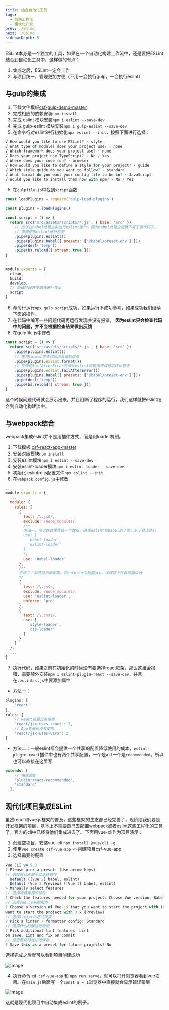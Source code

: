 ```yaml
---
title: 结合自动化工具
tags: 
  - 前端工程化
  - 模块化开发
prev: ./04.md
next: ./06.md
sidebarDepth: 5
---
```


ESLint本身是一个独立的工具，如果在一个自动化构建工作流中，还是要把ESLint结合到自动化工具中，这样做的有点：

1. 集成之后，ESLint一定会工作
2. 与项目统一，管理更加方便（不用一会执行gulp，一会执行eslint）

## 与gulp的集成
1. 下载文件模板[csf-gulp-demo-master](https://github.com/a1burning/demofiles/tree/master/csf-gulp-demo-master)
2. 完成相应的依赖安装`npm install`
3. 完成 eslint 模块安装`npm i eslint --save-dev`
4. 完成 gulp-eslint 模块安装`npm i gulp-eslint --save-dev`
5. 在命令行对eslint进行初始化`npx eslint --init`，按照下面进行选择：

```js
√ How would you like to use ESLint? · style
√ What type of modules does your project use? · none
√ Which framework does your project use? · none
√ Does your project use TypeScript? · No / Yes
√ Where does your code run? · browser
√ How would you like to define a style for your project? · guide
√ Which style guide do you want to follow? · standard
√ What format do you want your config file to be in? · JavaScript
√ Would you like to install them now with npm? · No / Yes
```

5. 在`gulpfile.js`中找到`script`函数

```js
const loadPlugins = require('gulp-load-plugins')

const plugins = loadPlugins()
...
const script = () => {
  return src('src/assets/scripts/*.js', { base: 'src' })
    // 应该在babel处理之前进行eslint操作，因为babel处理之后就不属于源代码了。
    // 直接使用eslint进行检测
    .pipe(plugins.eslint())
    .pipe(plugins.babel({ presets: ['@babel/preset-env'] }))
    .pipe(dest('temp'))
    .pipe(bs.reload({ stream: true }))
}

...
module.exports = {
  clean,
  build,
  develop,
  // 调试阶段方便单独进行导出
  script
}
```

6. 命令行运行`npx gulp script`成功，如果运行不成功参考[]()，如果成功我们继续下面的操作。
7. 在代码中编写一些问题代码再运行发现并没有报错， **因为eslint只会检查代码中的问题，并不会根据检查结果做出反馈**
8. 在gulpfile.js中修改

```js
const script = () => {
  return src('src/assets/scripts/*.js', { base: 'src' })
    .pipe(plugins.eslint())
    // 先用format方法打印出具体的信息
    .pipe(plugins.eslint.format())
    // 在使用failAfterError方法让eslint检查出错误可以终止管道
    .pipe(plugins.eslint.failAfterError())
    .pipe(plugins.babel({ presets: ['@babel/preset-env'] }))
    .pipe(dest('temp'))
    .pipe(bs.reload({ stream: true }))
}
```

这个时候问题代码就会展示出来，并且阻断了程序的运行，我们这样就把eslint结合到自动化构建流中。

## 与webpack结合
webpack集成eslint并不是用插件方式，而是用loader机制。

1. 下载模板 [csf-react-app-master](https://github.com/a1burning/demofiles/tree/master/csf-react-app-master)
2. 安装对应模块`npm install`
3. 安装eslint模块`npm i eslint --save-dev`
4. 安装eslint-loader模块`npm i eslint-loader --save-dev`
5. 初始化.eslintrc.js配置文件`npx eslint --init`
6. 在`webpack.config.js`中修改

```js
...
module.exports = {
  ...
  module: {
    rules: [
      {
        test: /\.js$/, 
        exclude: /node_modules/, 
        /**
        方法一，可以在这里弄给一个数组，确保eslint在babel的下面，从下往上执行
        use: [
          'babel-loader',
          'eslint-loader'
        ]
        */
        use: 'babel-loader'
      },
      /**
      方法二：单独领出来配置，在enforce中配置pre，保证这个在最前面执行
      */
      {
        test: /\.js$/, 
        exclude: /node_modules/, 
        use: 'eslint-loader',
        enforce: 'pre'
      },
      {
        test: /\.css$/, 
        use: [
          'style-loader',
          'css-loader'
        ]
      }
    ]
  },
  ...
}
```

7. 执行代码，如果之前在初始化的时候没有要选择react框架，那么这里会报错，需要额外安装`npm i eslint-plugin-react --save-dev`，并且在`.eslintrc.js`中要添加属性

- 方法一：

```js
plugins: [
    'react'
],
rules: {
    // React变量没有使用
    'react/jsx-uses-react': 2,
    // App变量也没有使用
    'react/jsx-uses-vars': 2
}
```

- 方法二：一般eslint都会提供一个共享的配置降低使用的成本，`eslint-plugin-react`插件中也有两个共享配置，一个是`all`一个是`recommended`。所以也可以直接在这里写

```js
extends: [
    // 格式固定
    'plugin:react/recommended',
    'standard'
  ],
```
## 现代化项目集成ESLint
虽然react和vue.js框架的普及，这些框架的生态都已经完善了，现阶段我们要是开发框架的项目，基本上不需要自己去配置webpack或者eslint这些工程化的工具了，官方的cli中已经将他们集成进去了。下面用vue-cli作为项目演示：

1. 创建空项目，安装vue-cli `npm install @vue/cli -g`
2. 使用`vue create csf-vue-app <>`创建项目csf-vue-app
3. 选择需要的配置

```js
Vue CLI v4.5.8
? Please pick a preset: (Use arrow keys)
// 选择默认还是手动选择特性
  Default ([Vue 2] babel, eslint)
  Default (Vue 3 Preview) ([Vue 3] babel, eslint) 
> Manually select features
// 选择项目需要的特性
? Check the features needed for your project: Choose Vue version, Babel, Linter
// 选择vue.js初始版本
? Choose a version of Vue.js that you want to start the project with (Use ar? Choose a version of Vue.js that you     
want to start the project with 3.x (Preview)
// 选择linter的格式配置
? Pick a linter / formatter config: Standard
// 选择什么时候进行检测
? Pick additional lint features: Lint
on save, Lint and fix on commit
// 是否要将特性进行保存
? Save this as a preset for future projects? No
```

选择完成之后就可以看到项目创建成功

![image](~@public/assets/images/program/modules/eslint2.png)

4. 执行命令 `cd csf-vue-app` 和 `npm run serve`，就可以打开浏览器看到vue项目。在`main.js`后面写一个`const a = 1`浏览器中直接就会显示错误蒙层

![image](~@public/assets/images/program/modules/eslint3.png)

这就是现代化项目中自动集成eslint的例子。
